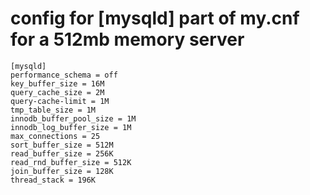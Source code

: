 # config for [mysqld] part of my.cnf for a 512mb memory server
```
[mysqld]
performance_schema = off
key_buffer_size = 16M
query_cache_size = 2M
query-cache-limit = 1M
tmp_table_size = 1M
innodb_buffer_pool_size = 1M
innodb_log_buffer_size = 1M
max_connections = 25
sort_buffer_size = 512M
read_buffer_size = 256K
read_rnd_buffer_size = 512K
join_buffer_size = 128K
thread_stack = 196K
```
